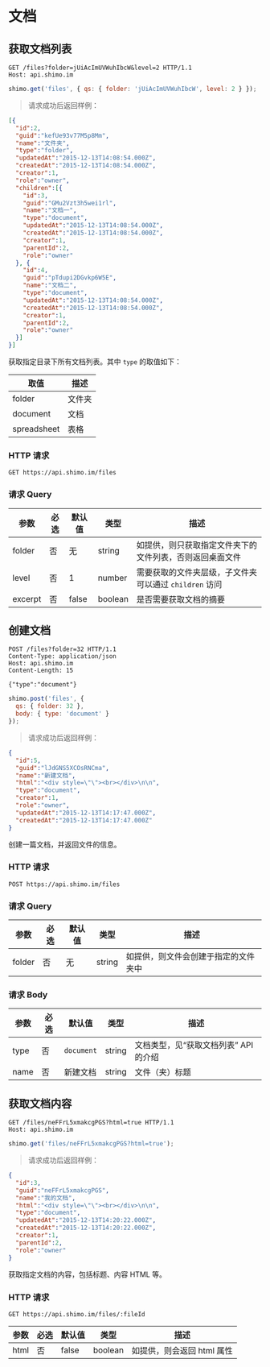 # 文档

## 获取文档列表

```http
GET /files?folder=jUiAcImUVWuhIbcW&level=2 HTTP/1.1
Host: api.shimo.im
```

```javascript
shimo.get('files', { qs: { folder: 'jUiAcImUVWuhIbcW', level: 2 } });
```

> 请求成功后返回样例：

```json
[{
  "id":2,
  "guid":"kefUe93v77M5p8Mm",
  "name":"文件夹",
  "type":"folder",
  "updatedAt":"2015-12-13T14:08:54.000Z",
  "createdAt":"2015-12-13T14:08:54.000Z",
  "creator":1,
  "role":"owner",
  "children":[{
    "id":3,
    "guid":"GMu2Vzt3h5wei1rl",
    "name":"文档一",
    "type":"document",
    "updatedAt":"2015-12-13T14:08:54.000Z",
    "createdAt":"2015-12-13T14:08:54.000Z",
    "creator":1,
    "parentId":2,
    "role":"owner"
  }, {
    "id":4,
    "guid":"pTdupi2DGvkp6W5E",
    "name":"文档二",
    "type":"document",
    "updatedAt":"2015-12-13T14:08:54.000Z",
    "createdAt":"2015-12-13T14:08:54.000Z",
    "creator":1,
    "parentId":2,
    "role":"owner"
  }]
}]
```

获取指定目录下所有文档列表。其中 `type` 的取值如下：

取值 | 描述
--------- | -----------
folder | 文件夹
document | 文档
spreadsheet | 表格

### HTTP 请求

`GET https://api.shimo.im/files`

### 请求 Query

参数 | 必选 | 默认值 | 类型 | 描述
--------- | ------- | ------- | ------- | -----------
folder | 否 | 无 | string | 如提供，则只获取指定文件夹下的文件列表，否则返回桌面文件
level | 否 | 1 | number | 需要获取的文件夹层级，子文件夹可以通过 `children` 访问
excerpt | 否 | false | boolean | 是否需要获取文档的摘要

## 创建文档

```http
POST /files?folder=32 HTTP/1.1
Content-Type: application/json
Host: api.shimo.im
Content-Length: 15

{"type":"document"}
```

```javascript
shimo.post('files', {
  qs: { folder: 32 },
  body: { type: 'document' }
});
```

> 请求成功后返回样例：

```json
{
  "id":5,
  "guid":"lJdGNS5XCOsRNCma",
  "name":"新建文档",
  "html":"<div style=\"\"><br></div>\n\n",
  "type":"document",
  "creator":1,
  "role":"owner",
  "updatedAt":"2015-12-13T14:17:47.000Z",
  "createdAt":"2015-12-13T14:17:47.000Z"
}
```

创建一篇文档，并返回文件的信息。

### HTTP 请求

`POST https://api.shimo.im/files`

### 请求 Query

参数 | 必选 | 默认值 | 类型 | 描述
--------- | ------- | ------- | ------- | -----------
folder | 否 | 无 | string | 如提供，则文件会创建于指定的文件夹中

### 请求 Body

参数 | 必选 | 默认值 | 类型 | 描述
--------- | ------- | ------- | ------- | -----------
type | 否 | `document` | string | 文档类型，见“获取文档列表” API 的介绍
name | 否 | 新建文档 | string | 文件（夹）标题

## 获取文档内容

```http
GET /files/neFFrL5xmakcgPGS?html=true HTTP/1.1
Host: api.shimo.im
```

```javascript
shimo.get('files/neFFrL5xmakcgPGS?html=true');
```

> 请求成功后返回样例：

```json
{
  "id":3,
  "guid":"neFFrL5xmakcgPGS",
  "name":"我的文档",
  "html":"<div style=\"\"><br></div>\n\n",
  "type":"document",
  "updatedAt":"2015-12-13T14:20:22.000Z",
  "createdAt":"2015-12-13T14:20:22.000Z",
  "creator":1,
  "parentId":2,
  "role":"owner"
}
```

获取指定文档的内容，包括标题、内容 HTML 等。

### HTTP 请求

`GET https://api.shimo.im/files/:fileId`

参数 | 必选 | 默认值 | 类型 | 描述
--------- | ------- | ------- | ------- | -----------
html | 否 | false | boolean | 如提供，则会返回 html 属性
